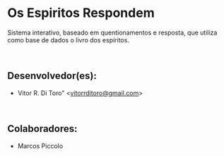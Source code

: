 # Os Espiritos Respondem
Sistema interativo, baseado em quentionamentos e resposta, que utiliza como base de dados o livro dos espíritos.

<br>

## Desenvolvedor(es):
  * Vitor R. Di Toro" \<<vitorrditoro@gmail.com>\>
 
 <br>
 
## Colaboradores:
  * Marcos Piccolo 
